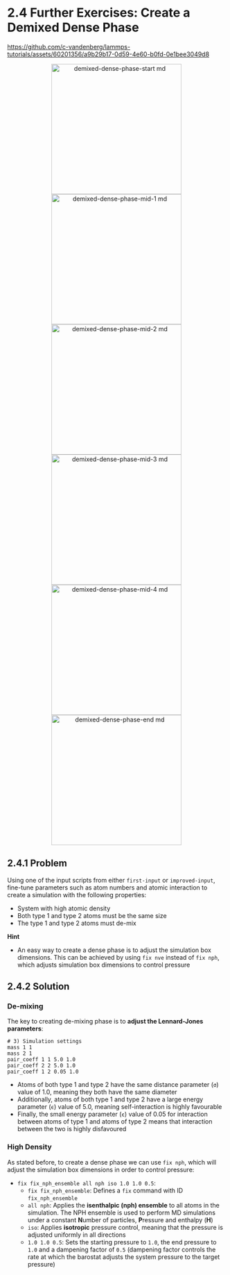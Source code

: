 # 2.4 Further Exercises: Create a Demixed Dense Phase

https://github.com/c-vandenberg/lammps-tutorials/assets/60201356/a9b29b17-0d59-4e60-b0fd-0e1bee3049d8

<p align="center">
  <img src="https://github.com/c-vandenberg/lammps-tutorials/assets/60201356/ba51bc3d-cb33-4f9e-a889-c873fb33c0b2" alt ="demixed-dense-phase-start md" width="300" />
  <img src="https://github.com/c-vandenberg/lammps-tutorials/assets/60201356/b7052e4f-1e6e-419d-96ef-ee2eb7a74ba2" alt ="demixed-dense-phase-mid-1 md" width="300" /> 
  <img src="https://github.com/c-vandenberg/lammps-tutorials/assets/60201356/e1b67198-8dba-4f1f-a45c-75577836fc6c" alt ="demixed-dense-phase-mid-2 md" width="300" />
  <img src="https://github.com/c-vandenberg/lammps-tutorials/assets/60201356/f38b7f00-706a-4e39-80fa-35bbebcde942" alt ="demixed-dense-phase-mid-3 md" width="300" />
  <img src="https://github.com/c-vandenberg/lammps-tutorials/assets/60201356/c5170fbd-6e58-4b40-aec2-ccc17270f191" alt ="demixed-dense-phase-mid-4 md" width="300" /> 
  <img src="https://github.com/c-vandenberg/lammps-tutorials/assets/60201356/07cbe6ca-e1c1-46d0-82b5-506af0cdbe4c" alt ="demixed-dense-phase-end md" width="300" />
</p>


## 2.4.1 Problem
Using one of the input scripts from either `first-input` or `improved-input`, fine-tune parameters such as atom numbers and atomic interaction to create a simulation with the following properties:
* System with high atomic density
* Both type 1 and type 2 atoms must be the same size
* The type 1 and type 2 atoms must de-mix

**Hint**
* An easy way to create a dense phase is to adjust the simulation box dimensions. This can be achieved by using `fix nve` instead of `fix nph`, which adjusts simulation box dimensions to control pressure

## 2.4.2 Solution

### De-mixing
The key to creating de-mixing phase is to **adjust the Lennard-Jones parameters**:

```
# 3) Simulation settings
mass 1 1
mass 2 1
pair_coeff 1 1 5.0 1.0
pair_coeff 2 2 5.0 1.0
pair_coeff 1 2 0.05 1.0
```

* Atoms of both type 1 and type 2 have the same distance parameter (`σ`) value of 1.0, meaning they both have the same diameter
* Additionally, atoms of both type 1 and type 2 have a large energy parameter (`ϵ`) value of 5.0, meaning self-interaction is highly favourable
* Finally, the small energy parameter (`ϵ`) value of 0.05 for interaction between atoms of type 1 and atoms of type 2 means that interaction between the two is highly disfavoured

### High Density
As stated before, to create a dense phase we can use `fix nph`, which will adjust the simulation box dimensions in order to control pressure:
* `fix fix_nph_ensemble all nph iso 1.0 1.0 0.5`:
  * `fix fix_nph_ensemble`: Defines a `fix` command with ID `fix_nph_ensemble`
  * `all nph`: Applies the **isenthalpic (nph) ensemble** to all atoms in the simulation. The NPH ensemble is used to perform MD simulations under a constant **N**umber of particles, **P**ressure and enthalpy (**H**)
  * `iso`: Applies **isotropic** pressure control, meaning that the pressure is adjusted uniformly in all directions
  * `1.0 1.0 0.5`: Sets the starting pressure to `1.0`, the end pressure to `1.0` and a dampening factor of `0.5` (dampening factor controls the rate at which the barostat adjusts the system pressure to the target pressure)
